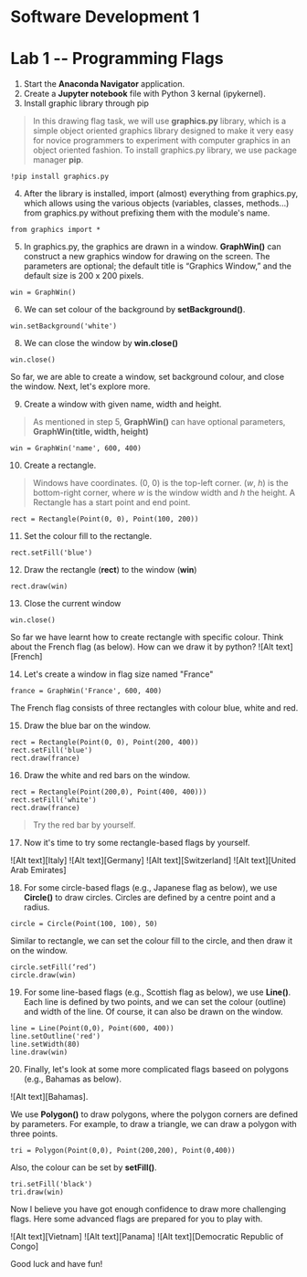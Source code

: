 # Software Development 1 
# Lab 1 -- Programming Flags
1. Start the **Anaconda Navigator** application. 
2. Create a **Jupyter notebook** file with Python 3 kernal (ipykernel).
3. Install graphic library through pip
> In this drawing flag task, we will use **graphics.py** library, which is a simple object oriented graphics library designed to make it very easy for novice programmers to experiment with computer graphics in an object oriented fashion. To install graphics.py library, we use package manager **pip**. 


```
!pip install graphics.py
```

4. After the library is installed, import (almost) everything from graphics.py, which allows using the various objects (variables, classes, methods...) from graphics.py without prefixing them with the module's name.
 ```
 from graphics import *
 ```
 
5. In graphics.py, the graphics are drawn in a window. **GraphWin()** can construct a new graphics window for drawing on the screen. The parameters are optional; the default title is “Graphics Window,” and the default size is 200 x 200 pixels.

```
win = GraphWin()
```

6. We can set colour of the background by **setBackground()**.

```
win.setBackground('white')
```

8. We can close the window by **win.close()**

```
win.close()
```

So far, we are able to create a window, set background colour, and close the window. Next, let's explore more.

9. Create a window with given name, width and height.
> As mentioned in step 5, **GraphWin()** can have optional parameters, **GraphWin(title, width, height)**

```
win = GraphWin('name', 600, 400)
```

10. Create a rectangle.
> Windows have coordinates. (0, 0) is the top-left corner. (*w*, *h*) is the bottom-right corner, where *w* is the window width and *h* the height.
> A Rectangle has a start point and end point.

```
rect = Rectangle(Point(0, 0), Point(100, 200))
```

11. Set the colour fill to the rectangle.

```
rect.setFill('blue')
```

12. Draw the rectangle (**rect**) to the window (**win**)

```
rect.draw(win)
```

13. Close the current window

```
win.close()
```

So far we have learnt how to create rectangle with specific colour. Think about the French flag (as below). How can we  draw it by python?
![Alt text][French]

14. Let's create a window in flag size named "France"

```
france = GraphWin('France', 600, 400)
```

The French flag consists of three rectangles with colour blue, white and red.

15. Draw the blue bar on the window.

```
rect = Rectangle(Point(0, 0), Point(200, 400))
rect.setFill('blue')
rect.draw(france)
```

16. Draw the white and red bars on the window.

```
rect = Rectangle(Point(200,0), Point(400, 400)))
rect.setFill('white')
rect.draw(france)
```
> Try the red bar by yourself.

17. Now it's time to try some rectangle-based flags by yourself.

![Alt text][Italy]
![Alt text][Germany]
![Alt text][Switzerland]
![Alt text][United Arab Emirates]

18. For some circle-based flags (e.g., Japanese flag as below), we use **Circle()** to draw circles. Circles are defined by a centre point and a radius.

```
circle = Circle(Point(100, 100), 50)
```

Similar to rectangle, we can set the colour fill to the circle, and then draw it on the window.

```
circle.setFill(‘red’)
circle.draw(win)
```

19. For some line-based flags (e.g., Scottish flag as below), we use **Line()**. Each line is defined by two points, and we can set the colour (outline) and width of the line. Of course, it can also be drawn on the window.

```
line = Line(Point(0,0), Point(600, 400))
line.setOutline('red')
line.setWidth(80)
line.draw(win)
```

20. Finally, let's look at some more complicated flags baseed on polygons (e.g., Bahamas as below).

![Alt text][Bahamas]. 

We use **Polygon()** to draw polygons, where the polygon corners are defined by parameters. For example, to draw a triangle, we can draw a polygon with three points.

```
tri = Polygon(Point(0,0), Point(200,200), Point(0,400))
```

Also, the colour can be set by **setFill()**.

```
tri.setFill('black')
tri.draw(win)
```

Now I believe you have got enough confidence to draw more challenging flags. Here some advanced flags are prepared for you to play with.

![Alt text][Vietnam]
![Alt text][Panama]
![Alt text][Democratic Republic of Congo]

Good luck and have fun!
